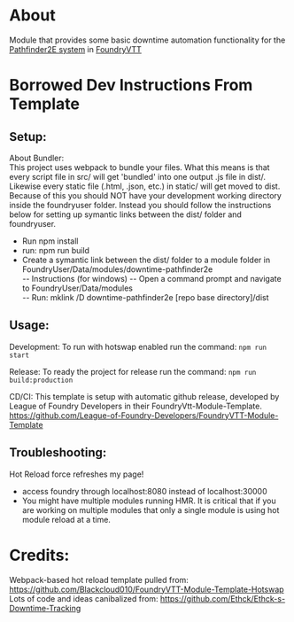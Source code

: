 # About
Module that provides some basic downtime automation functionality for the [Pathfinder2E system](https://foundryvtt.com/packages/pf2e/) in [FoundryVTT](https://foundryvtt.com/)

# Borrowed Dev Instructions From Template
## Setup:
About Bundler:  
This project uses webpack to bundle your files. What this means is that every script file in src/ will get 'bundled' into one output .js file in dist/.
Likewise every static file (.html, .json, etc.) in static/ will get moved to dist.  
Because of this you should NOT have your development working directory inside the foundryuser folder. Instead you should follow the instructions below
for setting up symantic links between the dist/ folder and foundryuser.

- Run npm install
- run: npm run build  
- Create a symantic link between the dist/ folder to a module folder in FoundryUser/Data/modules/downtime-pathfinder2e  
--	Instructions (for windows) 
--	Open a command prompt and navigate to FoundryUser/Data/modules   
--	Run: mklink /D downtime-pathfinder2e [repo base directory]/dist  

## Usage:
Development: 
To run with hotswap enabled run the command: `npm run start`

Release:
To ready the project for release run the command: `npm run build:production`

CD/CI:
This template is setup with automatic github release, developed by League of Foundry Developers in
their FoundryVtt-Module-Template. https://github.com/League-of-Foundry-Developers/FoundryVTT-Module-Template 

## Troubleshooting:
Hot Reload force refreshes my page!
 - access foundry through localhost:8080 instead of localhost:30000
 - You might have multiple modules running HMR. It is critical that if you are working on multiple modules that only a single module is using hot module reload at a time. 

# Credits:
Webpack-based hot reload template pulled from: https://github.com/Blackcloud010/FoundryVTT-Module-Template-Hotswap
Lots of code and ideas canibalized from: https://github.com/Ethck/Ethck-s-Downtime-Tracking
